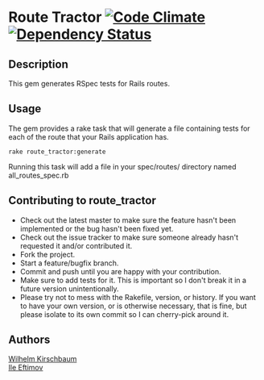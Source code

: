 # Route Tractor [![Code Climate](https://codeclimate.com/github/wkirschbaum/route_tractor.png)](https://codeclimate.com/github/wkirschbaum/route_tractor) [![Dependency Status](https://gemnasium.com/wkirschbaum/route_tractor.png)](https://gemnasium.com/wkirschbaum/route_tractor)

## Description
This gem generates RSpec tests for Rails routes.

## Usage
The gem provides a rake task that will generate a file containing tests for each of the route that your Rails application has.

    rake route_tractor:generate

Running this task will add a file in your spec/routes/ directory named all_routes_spec.rb

## Contributing to route_tractor

* Check out the latest master to make sure the feature hasn't been implemented or the bug hasn't been fixed yet.
* Check out the issue tracker to make sure someone already hasn't requested it and/or contributed it.
* Fork the project.
* Start a feature/bugfix branch.
* Commit and push until you are happy with your contribution.
* Make sure to add tests for it. This is important so I don't break it in a future version unintentionally.
* Please try not to mess with the Rakefile, version, or history. If you want to have your own version, or is otherwise necessary, that is fine, but please isolate to its own commit so I can cherry-pick around it.

## Authors
[Wilhelm Kirschbaum](https://github.com/wkirschbaum)  
[Ile Eftimov](https://github.com/fteem)
